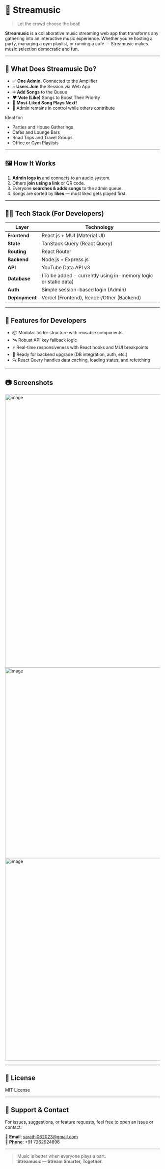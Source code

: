 # 🎵 Streamusic

> Let the crowd choose the beat!

**Streamusic** is a collaborative music streaming web app that transforms any gathering into an interactive music experience. Whether you're hosting a party, managing a gym playlist, or running a café — Streamusic makes music selection democratic and fun.

---

## 🌟 What Does Streamusic Do?

- ✅ **One Admin**, Connected to the Amplifier
- 🎶 **Users Join** the Session via Web App
- ➕ **Add Songs** to the Queue
- ❤️ **Vote (Like)** Songs to Boost Their Priority
- 🥇 **Most-Liked Song Plays Next!**
- 🔐 Admin remains in control while others contribute

Ideal for:
- Parties and House Gatherings
- Cafés and Lounge Bars
- Road Trips and Travel Groups
- Office or Gym Playlists

---

## 🖼️ How It Works

1. **Admin logs in** and connects to an audio system.
2. Others **join using a link** or QR code.
3. Everyone **searches & adds songs** to the admin queue.
4. Songs are sorted by **likes** — most liked gets played first.

---

## 🧑‍💻 Tech Stack (For Developers)

| Layer         | Technology                                                    |
|---------------|---------------------------------------------------------------|
| **Frontend**  | React.js + MUI (Material UI)                                  |
| **State**     | TanStack Query (React Query)                                  |
| **Routing**   | React Router                                                  |
| **Backend**   | Node.js + Express.js                                          |
| **API**       | YouTube Data API v3                                           |
| **Database**  | (To be added - currently using in-memory logic or static data)|
| **Auth**      | Simple session-based login (Admin)                            |
| **Deployment**| Vercel (Frontend), Render/Other (Backend)                     | 

---

## 🔗 Features for Developers

- 📦 Modular folder structure with reusable components
- 🛰️ Robust API key fallback logic
- ⚡ Real-time responsiveness with React hooks and MUI breakpoints
- 💾 Ready for backend upgrade (DB integration, auth, etc.)
- 🔍 React Query handles data caching, loading states, and refetching

---

## 📷 Screenshots

<img width="1806" height="889" alt="image" src="https://github.com/user-attachments/assets/6800e689-64b6-422c-9dfc-77b51e567ded" />
<img width="1810" height="619" alt="image" src="https://github.com/user-attachments/assets/39bd5151-db3c-4c55-8c60-f9d86804c220" />
<img width="1813" height="658" alt="image" src="https://github.com/user-attachments/assets/3842fd7d-243b-416c-8261-c6f83ab49819" />

---

## 📜 License
MIT License

---

## 🙌 Support & Contact

For issues, suggestions, or feature requests, feel free to open an issue or contact:

📧 **Email**: sarathi062023@gmail.com  
📱 **Phone**: +91 7262924896

---

> Music is better when everyone plays a part.  
**Streamusic — Stream Smarter, Together.**
